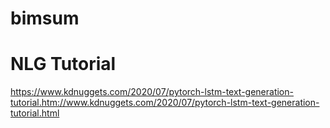 # bimsum

# NLG Tutorial
https://www.kdnuggets.com/2020/07/pytorch-lstm-text-generation-tutorial.htm://www.kdnuggets.com/2020/07/pytorch-lstm-text-generation-tutorial.html
